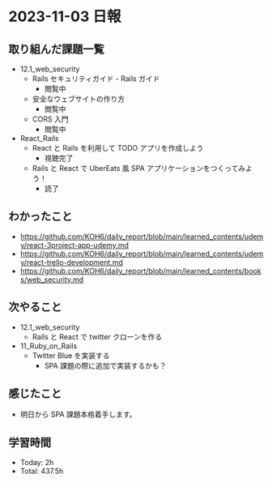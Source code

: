 # 2023-11-03 日報

## 取り組んだ課題一覧

- 12.1_web_security
  - Rails セキュリティガイド - Rails ガイド
    - 閲覧中
  - 安全なウェブサイトの作り方
    - 閲覧中
  - CORS 入門
    - 閲覧中
- React_Rails
  - React と Rails を利用して TODO アプリを作成しよう
    - 視聴完了
  - Rails と React で UberEats 風 SPA アプリケーションをつくってみよう！
    - 読了

## わかったこと

- https://github.com/KOH6/daily_report/blob/main/learned_contents/udemy/react-3project-app-udemy.md
- https://github.com/KOH6/daily_report/blob/main/learned_contents/udemy/react-trello-development.md
- https://github.com/KOH6/daily_report/blob/main/learned_contents/books/web_security.md

## 次やること

- 12.1_web_security
  - Rails と React で twitter クローンを作る
- 11_Ruby_on_Rails
  - Twitter Blue を実装する
    - SPA 課題の際に追加で実装するかも？

## 感じたこと

- 明日から SPA 課題本格着手します。

## 学習時間

- Today: 2h
- Total: 437.5h
